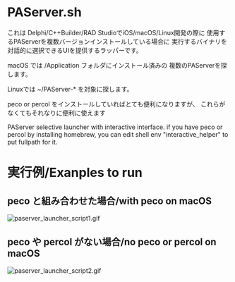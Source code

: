 # PAServer.sh

これは Delphi/C++Builder/RAD StudioでiOS/macOS/Linux開発の際に
使用するPAServerを複数バージョンインストールしている場合に
実行するバイナリを対話的に選択できるUIを提供するラッパーです。

macOS では /Application フォルダにインストール済みの
複数のPAServerを探します。

Linuxでは ~/PAServer-* を対象に探します。

peco or percol をインストールしていればとても便利になりますが、
これらがなくてもそれなりに便利に使えます 

PAServer selective launcher with interactive interface.
if you have peco or percol by installing homebrew,
you can edit shell env "interactive_helper"
to put fullpath for it.

# 実行例/Exanples to run
## peco と組み合わせた場合/with peco on macOS
![paserver_launcher_script1.gif](https://qiita-image-store.s3.amazonaws.com/0/149350/977fe6b1-1c31-ad1c-cd23-ad2d1baa760a.gif)

## peco や percol がない場合/no peco or percol on macOS
![paserver_launcher_script2.gif](https://qiita-image-store.s3.amazonaws.com/0/149350/b4d89b2a-5764-2cea-0462-473b15fc917c.gif)
